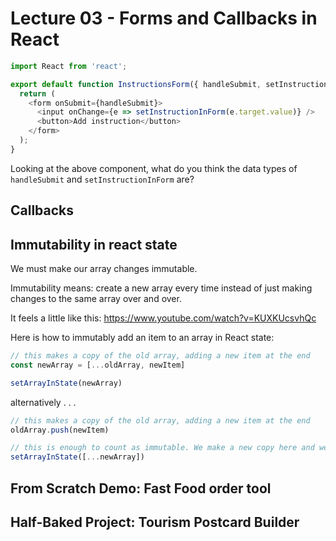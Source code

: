 # Lecture 03 - Forms and Callbacks in React

```js
import React from 'react';

export default function InstructionsForm({ handleSubmit, setInstructionInForm }) {
  return (
    <form onSubmit={handleSubmit}>
      <input onChange={e => setInstructionInForm(e.target.value)} />
      <button>Add instruction</button>
    </form>
  );
}
```

Looking at the above component, what do you think the data types of `handleSubmit` and `setInstructionInForm` are?

## Callbacks


## Immutability in react state

We must make our array changes immutable.

Immutability means: create a new array every time instead of just making changes to the same array over and over.

It feels a little like this:
https://www.youtube.com/watch?v=KUXKUcsvhQc

Here is how to immutably add an item to an array in React state:

```js
// this makes a copy of the old array, adding a new item at the end
const newArray = [...oldArray, newItem]

setArrayInState(newArray)
```

alternatively . . .

```js
// this makes a copy of the old array, adding a new item at the end
oldArray.push(newItem)

// this is enough to count as immutable. We make a new copy here and we lose the old array forever.
setArrayInState([...newArray])
```

## From Scratch Demo: Fast Food order tool

## Half-Baked Project: Tourism Postcard Builder
